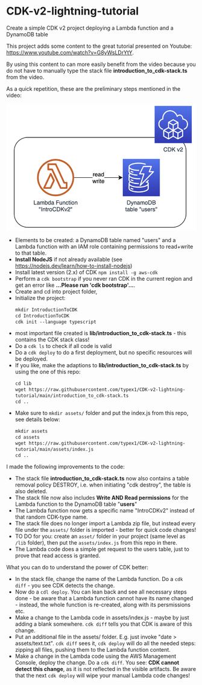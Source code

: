 # CDK-v2-lightning-tutorial
Create a simple CDK v2 project deploying a Lambda function and a DynamoDB table

This project adds some content to the great tutorial presented on Youtube: https://www.youtube.com/watch?v=G8yWsLDrYtY.

By using this content to can more easily benefit from the video because you do not have to manually type the stack file **introduction_to_cdk-stack.ts** from the video.

As a quick repetition, these are the preliminary steps mentioned in the video:

![CDK Architecture Image](./img/CDK-Lambda-DynamoDB.png)

* Elements to be created: a DynamoDB table named "users" and a Lambda function with an IAM role containing permissions to read+write to that table.
* **Install NodeJS** if not already available (see https://nodejs.dev/learn/how-to-install-nodejs)
* Install latest version (2.x) of CDK ```npm install -g aws-cdk```
* Perform a ```cdk bootstrap``` if you never ran CDK in the current region and get an error like **...Please run 'cdk bootstrap'...**.
* Create and cd into project folder,
* Initialize the project:  
    ```
    mkdir IntroductionToCDK
    cd IntroductionToCDK
    cdk init --language typescript
    ```
* most important file created is **lib/introduction_to_cdk-stack.ts** - this contains the CDK stack class!
* Do a ```cdk ls``` to check if all code is valid
* Do a ```cdk deploy``` to do a first deployment, but no specific resources will be deployed.
* If you like, make the adaptions to **lib/introduction_to_cdk-stack.ts** by using the one of this repo:
    ```
    cd lib
    wget https://raw.githubusercontent.com/typex1/CDK-v2-lightning-tutorial/main/introduction_to_cdk-stack.ts
    cd ..
    ```
* Make sure to ```mkdir assets/``` folder and put the index.js from this repo, see details below:
    ```
    mkdir assets
    cd assets
    wget https://raw.githubusercontent.com/typex1/CDK-v2-lightning-tutorial/main/assets/index.js
    cd ..
    ```

I made the following improvements to the code:

* The stack file **introduction_to_cdk-stack.ts** now also contains a table removal policy DESTROY, i.e. when initiating "cdk destroy", the table is also deleted.
* The stack file now also includes **Write AND Read permissions** for the Lambda function to the DynamoDB table "**users**"
* The Lambda function now gets a specific name "IntroCDKv2" instead of that random CDK-type name.
* The stack file does no longer import a Lambda zip file, but instead every file under the ```assets/``` folder is imported - better for quick code changes!
* TO DO for you: create an ```asset/``` folder in your project (same level as ```/lib``` folder), then put the ```assets/index.js``` from this repo in there.
* The Lambda code does a simple get request to the users table, just to prove that read access is granted.

What you can do to understand the power of CDK better:

* In the stack file, change the name of the Lambda function. Do a ```cdk diff``` - you see CDK detects the change.
* Now do a ```cdl deploy```. You can lean back and see all necessary steps done - be aware that a Lambda function cannot have its name changed - instead, the whole function is re-created, along with its persmissions etc.
* Make a change to the Lambda code in assets/index.js - maybe by just adding a blank somewhere. ```cdk diff``` tells you that CDK is aware of this change.
* Put an additional file in the assets/ folder. E.g. just invoke "date > assets/text.txt". ```cdk diff``` sees it, ```cdk deploy``` will do all the needed steps: zipping all files, pushing them to the Lambda function content.
* Make a change in the Lambda code using the AWS Management Console, deploy the change. Do a ```cdk diff```. You see: **CDK cannot detect this change**, as it is not reflected in the visible artifacts. Be aware that the next ```cdk deploy``` will wipe your manual Lambda code changes!
